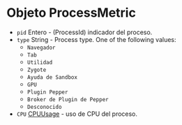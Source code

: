 # Objeto ProcessMetric

* `pid` Entero - (ProcessId) indicador del proceso.
* `type` String - Process type. One of the following values:
  * `Navegador`
  * `Tab`
  * `Utilidad`
  * `Zygote`
  * `Ayuda de Sandbox`
  * `GPU`
  * `Plugin Pepper`
  * `Broker de Plugin de Pepper`
  * `Desconocido`
* `CPU` [CPUUsage](cpu-usage.md) - uso de CPU del proceso.
